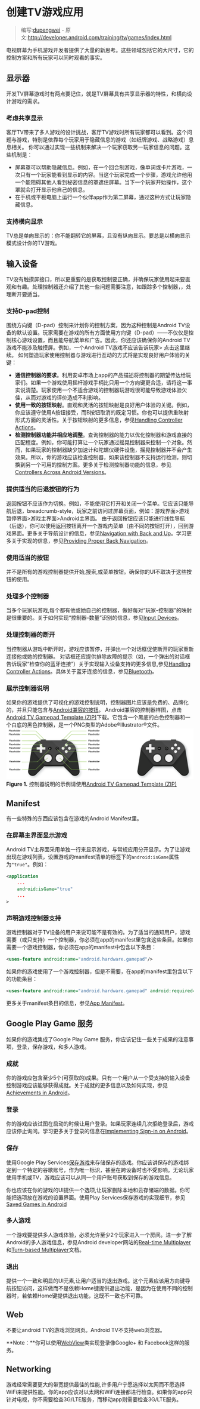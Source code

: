# 创建TV游戏应用

> 编写:[dupengwei](https://github.com/dupengwei) - 原文:http://developer.android.com/training/tv/games/index.html

电视屏幕为手机游戏开发者提供了大量的新思考。这些领域包括它的大尺寸，它的控制方案和所有玩家可以同时观看的事实。

## 显示器
开发TV屏幕游戏时有两点要记住，就是TV屏幕具有共享显示器的特性，和横向设计游戏的需求。

### 考虑共享显示
客厅TV带来了多人游戏的设计挑战，客厅TV游戏时所有玩家都可以看到。这个问题与游戏，特别是依靠每个玩家用于隐藏信息的游戏（如纸牌游戏、战略游戏）息息相关。
你可以通过实现一些机制来解决一个玩家窃取另一玩家信息的问题。这些机制是：

- 屏幕罩可以帮助隐藏信息。例如，在一个回合制游戏，像单词或卡片游戏，一次只有一个玩家能看到显示的内容。当这个玩家完成一个步骤，游戏允许他用一个能阻碍其他人看到秘密信息的罩遮住屏幕。当下一个玩家开始操作，这个罩就会打开显示他自己的信息。
- 在手机或平板电脑上运行一个伙伴app作为第二屏幕，通过这种方式让玩家隐藏信息。

### 支持横向显示
TV总是单向显示的：你不能翻转它的屏幕，且没有纵向显示。要总是以横向显示模式设计你的TV游戏。

## 输入设备
TV没有触摸屏接口，所以更重要的是获取控制要正确，并确保玩家使用起来要直观和有趣。处理控制器还介绍了其他一些问题需要注意，如跟踪多个控制器，，处理断开要适当。

### 支持D-pad控制
围绕方向键（D-pad）控制来计划你的控制方案，因为这种控制是Android TV设备的默认设置。玩家需要在游戏的所有方面使用方向键（D-pad）——不仅仅是控制核心游戏设置，而且能导航菜单和广告。因此，你还应该确保你的Android TV游戏不能涉及触摸屏。例如，一个Android TV游戏不应该告诉玩家> 点击这里继续。
如何塑造玩家使用控制器与游戏进行互动的方式将是实现良好用户体验的关键：

- **通信控制器的要求**。利用安卓市场上app的产品描述将控制器的期望传达给玩家们。如果一个游戏使用摇杆游戏手柄比只用一个方向键更合适，请将这一事实说清楚。玩家使用一个不适合游戏的控制器玩游戏很可能导致游戏体验欠佳，从而对游戏的评价造成不利影响。
- **使用一致的按钮映射**。直观和灵活的按钮映射是良好用户体验的关键。例如，你应该遵守使用A按钮接受，而B按钮取消的既定习惯。你也可以提供重映射形式方面的灵活性。关于按钮映射的更多信息，参见[Handling Controller Actions](http://developer.android.com/training/game-controllers/controller-input.html)。
- **检测控制器功能并相应地调整**。查询控制器的能力以优化控制器和游戏直接的匹配程度。例如，你可能打算让一个玩家通过摇晃控制器来控制一个对象。然而，如果玩家的控制器缺少加速计和陀螺仪硬件设施，摇晃控制器并不会产生效果。所以，你的游戏应该检查控制器，如果该控制器不支持运行检测，则切换到另一个可用的控制方案。更多关于检测控制器功能的信息，参见[Controllers Across Android Versions](http://developer.android.com/training/game-controllers/compatibility.html)。

### 提供适当的后退按钮的行为
返回按钮不应该作为切换。例如，不能使用它打开和关闭一个菜单。它应该只能导航后退，breadcrumb-style，玩家之前访问过屏幕页面，例如：游戏界面>游戏暂停界面>游戏主界面>Android主界面。
由于返回按钮应该只能进行线性导航（后退），你可以使用返回按钮离开一个游戏内菜单（由不同的按钮打开），回到游戏界面。更多关于导航设计的信息，参见[Navigation with Back and Up](http://developer.android.com/design/patterns/navigation.html)。学习更多关于实现的信息，参见[Providing Proper Back Navigation](http://developer.android.com/training/implementing-navigation/temporal.html)。


### 使用适当的按钮
并不是所有的游戏控制器提供开始,搜索,或菜单按钮。确保你的UI不取决于这些按钮的使用。

### 处理多个控制器
当多个玩家玩游戏,每个都有他或她自己的控制器，做好每对“玩家-控制器”的映射是很重要的。关于如何实现“控制器-数量”识别的信息，参见[Input Devices](http://developer.android.com/reference/android/view/InputDevice.html#getControllerNumber)。
  
### 处理控制器的断开
当控制器从游戏中断开时，游戏应该暂停，并弹出一个对话框促使断开的玩家重新连接他或她的控制器。
对话框还应提供排除故障的提示（如，一个弹出的对话框告诉玩家“检查你的蓝牙连接”）关于实现输入设备支持的更多信息,参见[Handling Controller
  Actions](http://developer.android.com/training/game-controllers/controller-input.html)。具体关于蓝牙连接的信息，参见[Bluetooth](http://developer.android.com/guide/topics/connectivity/bluetooth.html)。
 
### 展示控制器说明
如果你的游戏提供了可视化的游戏控制说明，控制器图片应该是免费的、品牌化的，并且只能包含与[Android兼容的按钮](http://developer.android.com/training/game-controllers/controller-input.html#button)。
Android兼容的控制器样图，点击[Android TV Gamepad Template (ZIP)](http://storage.googleapis.com/androiddevelopers/design/android_tv_gamepad_template-2014-10.zip)下载。它包含一个黑底的白色控制器和一个白底的黑色控制器，是一个PNG类型的Adobe®Illustrator®文件。
![game-controller-buttons_2x](game-controller-buttons_2x.png)
**Figure 1.** 控制器说明的示例请使用[Android TV Gamepad Template (ZIP)](http://storage.googleapis.com/androiddevelopers/design/android_tv_gamepad_template-2014-10.zip)

## Manifest
有一些特殊的东西应该包含在游戏的Android Manifest里。

### 在屏幕主界面显示游戏
Android TV主界面采用单独一行来显示游戏，与常规应用分开显示。为了让游戏出现在游戏列表，设置游戏的manifest清单的<application>标签下的`android:isGame`属性为`"true"`。例如：

```xml
<application
	...  
	android:isGame="true" 
	...  
>
```

### 声明游戏控制器支持

游戏控制器对于TV设备的用户来说可能不是有效的。为了适当的通知用户，游戏需要（或只支持）一个控制器，你必须在app的manifest里包含这些条目。如果你需要一个游戏控制器，你必须在app的manifest中包含以下条目：

```xml
<uses-feature android:name="android.hardware.gamepad"/>
```

如果你的游戏使用了一个游戏控制器，但是不需要，在app的manifest里包含以下的功能条目：

```xml
<uses-feature android:name="android.hardware.gamepad" android:required="false"/>
```

更多关于manifest条目的信息，参见[App Manifest](http://developer.android.com/guide/topics/manifest/manifest-intro.html)。

## Google Play Game 服务
如果你的游戏集成了Google Play Game 服务，你应该记住一些关于成果的注意事项，登录，保存游戏，和多人游戏。

### 成就
你的游戏应包含至少5个(可获取的)成果。只有一个用户从一个受支持的输入设备控制游戏应该能够获得成就。关于成就的更多信息以及如何实现，参见[Achievements in Android](https://developers.google.com/games/services/android/achievements)。

### 登录
你的游戏应该试图在启动的时候让用户登录。如果玩家连续几次拒绝登录后，游戏应该停止询问。学习更多关于登录的信息在[Implementing Sign-in on
  Android](https://developers.google.com/games/services/training/signin)。
  
### 保存
使用Google Play Services[保存游戏](https://developers.google.com/games/services/common/concepts/savedgames)来存储保存的游戏。你应该讲保存的游戏绑定到一个特定的谷歌账号，作为唯一标识，甚至在跨设备时也不受影响。无论玩家使用手机或TV，游戏应该可以从同一个用户账号获取到保存的游戏信息。

你也应该在你的游戏的UI提供一个选项,让玩家删除本地和云存储端的数据。你可能把选项放在游戏的设置界面。使用Play Services保存游戏的实现细节，参见[Saved Games in Android](https://developers.google.com/games/services/android/savedgames)

### 多人游戏
一个游戏要提供多人游戏体验，必须允许至少2个玩家进入一个房间。进一步了解Android的多人游戏信息，参见Android developer网站的[Real-time Multiplayer](https://developers.google.com/games/services/android/realtimeMultiplayer)和[Turn-based Multiplayer]()文档。

### 退出
提供一个一致和明显的UI元素,让用户适当的退出游戏。这个元素应该用方向键导航按钮访问，这样做而不是依赖Home键提供退出功能，是因为在使用不同的控制器时，若依赖Home键提供退出功能，这既不一致也不可靠。

## Web
不要让android TV的游戏浏览网页。Android TV不支持web浏览器。

**Note：**你可以使用[WebView](http://developer.android.com/reference/android/webkit/WebView.html)类实现登录像Google+ 和 Facebook这样的服务。

## Networking
游戏经常需要更大的带宽提供最佳的性能,许多用户宁愿选择以太网而不愿选择WiFi来提供性能。你的app应该对以太网和WiFi连接都进行检查。如果你的app只针对电视，你不需要检查3G/LTE服务，而移动app则需要检查3G/LTE服务。





































